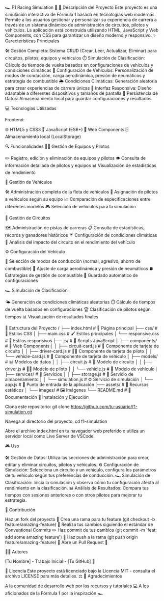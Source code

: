 🏎️ F1 Racing Simulation 🏁
📝 Descripción del Proyecto
Este proyecto es una simulación interactiva de Fórmula 1 basada en tecnologías web modernas. Permite a los usuarios gestionar y personalizar su experiencia de carrera a través de un sistema dinámico de administración de circuitos, pilotos y vehículos. La aplicación está construida utilizando HTML, JavaScript y Web Components, con CSS para garantizar un diseño moderno y responsivo.
✨ Características Principales

🛠️ Gestión Completa: Sistema CRUD (Crear, Leer, Actualizar, Eliminar) para circuitos, pilotos, equipos y vehículos
⏱️ Simulación de Clasificación: Cálculo de tiempos de vuelta basados en configuraciones de vehículos y condiciones climáticas
🔧 Configuración de Vehículos: Personalización de modos de conducción, carga aerodinámica, presión de neumáticos y estrategia de combustible
🌦️ Condiciones Climáticas: Generación aleatoria para crear experiencias de carrera únicas
📱 Interfaz Responsiva: Diseño adaptable a diferentes dispositivos y tamaños de pantalla
💾 Persistencia de Datos: Almacenamiento local para guardar configuraciones y resultados

💻 Tecnologías Utilizadas

Frontend:

🌐 HTML5 y CSS3
🔄 JavaScript (ES6+)
🧩 Web Components
🗄️ Almacenamiento local (LocalStorage)



🔍 Funcionalidades
👨‍🔧 Gestión de Equipos y Pilotos

✏️ Registro, edición y eliminación de equipos y pilotos
👁️ Consulta de información detallada de pilotos y equipos
📊 Visualización de estadísticas de rendimiento

🚗 Gestión de Vehículos

🛠️ Administración completa de la flota de vehículos
👤 Asignación de pilotos a vehículos según su equipo
📈 Comparación de especificaciones entre diferentes modelos
🎮 Selección de vehículos para la simulación

🏁 Gestión de Circuitos

🗺️ Administración de pistas de carreras
📋 Consulta de estadísticas, récords y ganadores históricos
☔ Configuración de condiciones climáticas
🔄 Análisis del impacto del circuito en el rendimiento del vehículo

⚙️ Configuración del Vehículo

🚦 Selección de modos de conducción (normal, agresivo, ahorro de combustible)
💨 Ajuste de carga aerodinámica y presión de neumáticos
⛽ Estrategias de gestión de combustible
💾 Guardado automático de configuraciones

🏎️ Simulación de Clasificación

🌤️ Generación de condiciones climáticas aleatorias
⏱️ Cálculo de tiempos de vuelta basados en configuraciones
🏆 Clasificación de pilotos según tiempos
📊 Visualización de resultados finales

📂 Estructura del Proyecto
/
├── index.html                # 📄 Página principal
├── css/                      # 🎨 Estilos CSS
│   ├── main.css              # 🖌️ Estilos principales
│   └── responsive.css        # 📱 Estilos responsivos
├── js/                       # 🔧 Scripts JavaScript
│   ├── components/           # 🧩 Web Components
│   │   ├── circuit-card.js   # 🏁 Componente de tarjeta de circuito
│   │   ├── driver-card.js    # 👨‍🏎️ Componente de tarjeta de piloto
│   │   └── vehicle-card.js   # 🚗 Componente de tarjeta de vehículo
│   ├── models/               # 📊 Modelos de datos
│   │   ├── circuit.js        # 🏁 Modelo de circuito
│   │   ├── driver.js         # 👨‍🏎️ Modelo de piloto
│   │   └── vehicle.js        # 🚗 Modelo de vehículo
│   ├── services/             # 🔌 Servicios
│   │   ├── storage.js        # 💾 Servicio de almacenamiento
│   │   └── simulation.js     # ⚙️ Servicio de simulación
│   └── app.js                # 🚀 Punto de entrada de la aplicación
├── assets/                   # 📁 Recursos estáticos
│   └── images/               # 🖼️ Imágenes
└── README.md                 # 📝 Documentación
🚀 Instalación y Ejecución

Clona este repositorio:
git clone https://github.com/tu-usuario/f1-simulation.git

Navega al directorio del proyecto:
cd f1-simulation

Abre el archivo index.html en tu navegador web preferido o utiliza un servidor local como Live Server de VSCode.

🎮 Uso

🛠️ Gestión de Datos: Utiliza las secciones de administración para crear, editar y eliminar circuitos, pilotos y vehículos.
⚙️ Configuración de Simulación: Selecciona un circuito y un vehículo, configura los parámetros de tu vehículo según tus preferencias de conducción.
🏎️ Simulación de Clasificación: Inicia la simulación y observa cómo tu configuración afecta al rendimiento en la clasificación.
📊 Análisis de Resultados: Compara tus tiempos con sesiones anteriores o con otros pilotos para mejorar tu estrategia.

🤝 Contribución

Haz un fork del proyecto 🍴
Crea una rama para tu feature (git checkout -b feature/amazing-feature) 🌿
Realiza tus cambios siguiendo el estándar de Conventional Commits ✏️
Haz commit de tus cambios (git commit -m 'feat: add some amazing feature') 📝
Haz push a la rama (git push origin feature/amazing-feature) 🚀
Abre un Pull Request 🔄

👨‍💻 Autores

[Tu Nombre] - Trabajo Inicial - [Tu GitHub] 🌟

📄 Licencia
Este proyecto está licenciado bajo la Licencia MIT - consulta el archivo LICENSE para más detalles. ⚖️
🙏 Agradecimientos

A la comunidad de desarrollo web por los recursos y tutoriales 💻
A los aficionados de la Fórmula 1 por la inspiración 🏎️